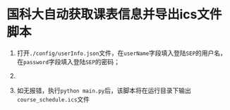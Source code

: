 # 国科大自动获取课表信息并导出ics文件脚本



1. 打开`./config/userInfo.json`文件，在`userName`字段填入登陆`SEP`的用户名，在`password`字段填入登陆`SEP`的密码；

2.


3. 如无报错，执行`python main.py`后，该脚本将在运行目录下输出`course_schedule.ics`文件
